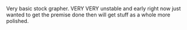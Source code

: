 Very basic stock grapher. VERY VERY unstable and early right now just wanted to get the premise done then will get stuff as a whole more polished.


